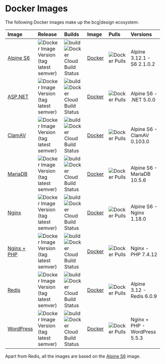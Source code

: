 # Docker Images

The following Docker images make up the bcg|design ecosystem:

Image | Release | Builds | Image | Pulls | Versions
:--- | :--- | :--- | :--- | :--- | :---
[Alpine S6](https://github.com/bencgreen/docker-alpine-s6) | ![Docker Image Version (tag latest semver)](https://img.shields.io/docker/v/bcgdesign/alpine-s6/latest) | ![build](https://github.com/bencgreen/docker-alpine-s6/workflows/build/badge.svg)<br/>![Docker Cloud Build Status](https://img.shields.io/docker/cloud/build/bcgdesign/alpine-s6) | [Docker](https://hub.docker.com/r/bcgdesign/alpine-s6) | ![Docker Pulls](https://img.shields.io/docker/pulls/bcgdesign/alpine-s6) | Alpine 3.12.1 - S6 2.1.0.2
[ASP.NET](https://github.com/bencgreen/docker-aspnet) | ![Docker Image Version (tag latest semver)](https://img.shields.io/docker/v/bcgdesign/aspnet/latest) | ![build](https://github.com/bencgreen/docker-aspnet/workflows/build/badge.svg)<br/>![Docker Cloud Build Status](https://img.shields.io/docker/cloud/build/bcgdesign/aspnet) | [Docker](https://hub.docker.com/r/bcgdesign/aspnet) | ![Docker Pulls](https://img.shields.io/docker/pulls/bcgdesign/aspnet) | Alpine S6 - .NET 5.0.0
[ClamAV](https://github.com/bencgreen/docker-clamav) | ![Docker Image Version (tag latest semver)](https://img.shields.io/docker/v/bcgdesign/clamav/latest) | ![build](https://github.com/bencgreen/docker-clamav/workflows/build/badge.svg)<br/>![Docker Cloud Build Status](https://img.shields.io/docker/cloud/build/bcgdesign/clamav) | [Docker](https://hub.docker.com/r/bcgdesign/clamav) | ![Docker Pulls](https://img.shields.io/docker/pulls/bcgdesign/clamav) | Alpine S6 - ClamAV 0.103.0
[MariaDB](https://github.com/bencgreen/docker-mariadb) | ![Docker Image Version (tag latest semver)](https://img.shields.io/docker/v/bcgdesign/mariadb/latest) | ![build](https://github.com/bencgreen/docker-mariadb/workflows/build/badge.svg)<br/>![Docker Cloud Build Status](https://img.shields.io/docker/cloud/build/bcgdesign/mariadb) | [Docker](https://hub.docker.com/r/bcgdesign/mariadb) | ![Docker Pulls](https://img.shields.io/docker/pulls/bcgdesign/mariadb) | Alpine S6 - MariaDB 10.5.6
[Nginx](https://github.com/bencgreen/docker-nginx) | ![Docker Image Version (tag latest semver)](https://img.shields.io/docker/v/bcgdesign/nginx/latest) | ![build](https://github.com/bencgreen/docker-nginx/workflows/build/badge.svg)<br/>![Docker Cloud Build Status](https://img.shields.io/docker/cloud/build/bcgdesign/nginx) | [Docker](https://hub.docker.com/r/bcgdesign/nginx) | ![Docker Pulls](https://img.shields.io/docker/pulls/bcgdesign/nginx) | Alpine S6 - Nginx 1.18.0
[Nginx + PHP](https://github.com/bencgreen/docker-nginx-php) | ![Docker Image Version (tag latest semver)](https://img.shields.io/docker/v/bcgdesign/nginx-php/latest) | ![build](https://github.com/bencgreen/docker-nginx-php/workflows/build/badge.svg)<br/>![Docker Cloud Build Status](https://img.shields.io/docker/cloud/build/bcgdesign/nginx-php) | [Docker](https://hub.docker.com/r/bcgdesign/nginx-php) | ![Docker Pulls](https://img.shields.io/docker/pulls/bcgdesign/nginx-php) | Nginx - PHP 7.4.12
[Redis](https://github.com/bencgreen/docker-redis) | ![Docker Image Version (tag latest semver)](https://img.shields.io/docker/v/bcgdesign/redis/latest) | ![build](https://github.com/bencgreen/docker-redis/workflows/build/badge.svg)<br/>![Docker Cloud Build Status](https://img.shields.io/docker/cloud/build/bcgdesign/redis) | [Docker](https://hub.docker.com/r/bcgdesign/redis) | ![Docker Pulls](https://img.shields.io/docker/pulls/bcgdesign/redis) | Alpine 3.12 - Redis 6.0.9
[WordPress](https://github.com/bencgreen/docker-wordpress) | ![Docker Image Version (tag latest semver)](https://img.shields.io/docker/v/bcgdesign/wordpress/latest) | ![build](https://github.com/bencgreen/docker-wordpress/workflows/build/badge.svg)<br/>![Docker Cloud Build Status](https://img.shields.io/docker/cloud/build/bcgdesign/wordpress) | [Docker](https://hub.docker.com/r/bcgdesign/wordpress) | ![Docker Pulls](https://img.shields.io/docker/pulls/bcgdesign/wordpress) | Nginx + PHP - WordPress 5.5.3

Apart from Redis, all the images are based on the [Alpine S6](https://github.com/bencgreen/docker-alpine-s6) image.
